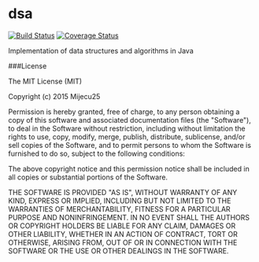 # dsa

[![Build Status](https://travis-ci.org/mijecu25/dsa.svg?branch=master)](https://travis-ci.org/mijecu25/dsa)
[![Coverage Status](https://coveralls.io/repos/mijecu25/dsa/badge.svg)](https://coveralls.io/r/mijecu25/dsa)

Implementation of data structures and algorithms in Java

###License


The MIT License (MIT)

Copyright (c) 2015 Mijecu25

Permission is hereby granted, free of charge, to any person obtaining a copy
of this software and associated documentation files (the "Software"), to deal
in the Software without restriction, including without limitation the rights
to use, copy, modify, merge, publish, distribute, sublicense, and/or sell
copies of the Software, and to permit persons to whom the Software is
furnished to do so, subject to the following conditions:

The above copyright notice and this permission notice shall be included in all
copies or substantial portions of the Software.

THE SOFTWARE IS PROVIDED "AS IS", WITHOUT WARRANTY OF ANY KIND, EXPRESS OR
IMPLIED, INCLUDING BUT NOT LIMITED TO THE WARRANTIES OF MERCHANTABILITY,
FITNESS FOR A PARTICULAR PURPOSE AND NONINFRINGEMENT. IN NO EVENT SHALL THE
AUTHORS OR COPYRIGHT HOLDERS BE LIABLE FOR ANY CLAIM, DAMAGES OR OTHER
LIABILITY, WHETHER IN AN ACTION OF CONTRACT, TORT OR OTHERWISE, ARISING FROM,
OUT OF OR IN CONNECTION WITH THE SOFTWARE OR THE USE OR OTHER DEALINGS IN THE
SOFTWARE.
